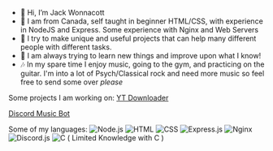 - 👋 Hi, I’m Jack Wonnacott
- 👀 I am from Canada, self taught in beginner HTML/CSS, with experience in NodeJS and Express. Some experience with Nginx and Web Servers
- 🌱 I try to make unique and useful projects that can help many different people with different tasks.
- 🧠 I am always trying to learn new things and improve upon what I know!
- 🎶 In my spare time I enjoy music, going to the gym, and practicing on the guitar. I'm into a lot of Psych/Classical rock and need more music so feel free to send some over *please*

Some projects I am working on:
  [YT Downloader](https://www.rezfile.net)
  
  [Discord Music Bot](https://discord.com/oauth2/authorize?client_id=%20882000780951969822&permissions=292422011968&scope=bot)

Some of my languages:
![Node.js](https://img.shields.io/badge/-Node.js-43853d?style=flat-square&logo=node.js&logoColor=white)
![HTML](https://img.shields.io/badge/-HTML-e34c26?style=flat-square&logo=html5&logoColor=white)
![CSS](https://img.shields.io/badge/-CSS-1572b6?style=flat-square&logo=css3&logoColor=white)
![Express.js](https://img.shields.io/badge/-Express.js-000000?style=flat-square&logo=express&logoColor=white)
![Nginx](https://img.shields.io/badge/-Nginx-269539?style=flat-square&logo=nginx&logoColor=white)
![Discord.js](https://img.shields.io/badge/-Discord.js-7289DA?style=flat-square&logo=discord&logoColor=white)
![C](https://img.shields.io/badge/-C-A8B9CC?style=flat-square&logo=C&logoColor=white) 
( Limited Knowledge with C )


<!---
JackW25/JackW25 is a ✨ special ✨ repository because its `README.md` (this file) appears on your GitHub profile.
You can click the Preview link to take a look at your changes.
--->
